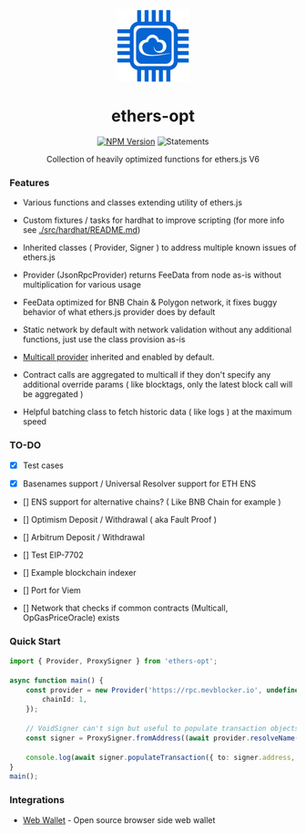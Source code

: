 <div class="hero" align="center">

<img src="./ethers-opt3.png">

# ethers-opt

[![NPM Version](https://img.shields.io/npm/v/ethers-opt)](https://www.npmjs.com/package/ethers-opt) ![Statements](https://img.shields.io/badge/statements-84.61%25-brightgreen.svg?style=flat)

Collection of heavily optimized functions for ethers.js V6

</div>

### Features

- Various functions and classes extending utility of ethers.js

- Custom fixtures / tasks for hardhat to improve scripting (for more info see [./src/hardhat/README.md](./src/hardhat/README.md))

- Inherited classes ( Provider, Signer ) to address multiple known issues of ethers.js

- Provider (JsonRpcProvider) returns FeeData from node as-is without multiplication for various usage

- FeeData optimized for BNB Chain & Polygon network, it fixes buggy behavior of what ethers.js provider does by default

- Static network by default with network validation without any additional functions, just use the class provision as-is

- [Multicall provider](https://github.com/ethers-io/ext-provider-multicall) inherited and enabled by default.

- Contract calls are aggregated to multicall if they don't specify any additional override params ( like blocktags, only the latest block call will be aggregated )

- Helpful batching class to fetch historic data ( like logs ) at the maximum speed

### TO-DO

- [x] Test cases

- [x] Basenames support / Universal Resolver support for ETH ENS

- [] ENS support for alternative chains? ( Like BNB Chain for example )

- [] Optimism Deposit / Withdrawal ( aka Fault Proof )

- [] Arbitrum Deposit / Withdrawal

- [] Test EIP-7702

- [] Example blockchain indexer

- [] Port for Viem

- [] Network that checks if common contracts (Multicall, OpGasPriceOracle) exists

### Quick Start

```ts
import { Provider, ProxySigner } from 'ethers-opt';

async function main() {
    const provider = new Provider('https://rpc.mevblocker.io', undefined, {
        chainId: 1,
    });

    // VoidSigner can't sign but useful to populate transaction objects btw
    const signer = ProxySigner.fromAddress((await provider.resolveName('vitalik.eth') as string), provider);

    console.log(await signer.populateTransaction({ to: signer.address, value: 0n }));
}
main();
```

### Integrations

- [Web Wallet](https://github.com/cpuchain/cpuchain-wallet) - Open source browser side web wallet
